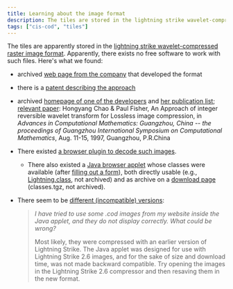 ```yaml
---
title: Learning about the image format
description: The tiles are stored in the lightning strike wavelet-compressed raster image format.
tags: ["cis-cod", "tiles"]
---
```



The tiles are apparently stored in the [lightning strike
wavelet-compressed raster image
format](http://justsolve.archiveteam.org/wiki/Lightning_Strike). Apparently,
there exists no free software to work with such files. Here's what we found:

- archived [web page from the
  company](https://web.archive.org/web/19970613234152/http://www.infinop.com/nhtml/lsinfo.shtml)
  that developed the format
- there is a [patent describing the
  approach](https://patents.google.com/patent/WO1998040842A1)
- archived [homepage of one of the
  developers](https://web.archive.org/web/19990220121339/http://www.compsci.com/%7Echao/)
  and [her publication
  list](https://web.archive.org/web/19990220160521/http://www.compsci.com/%7Echao/Publication/);
  [relevant
  paper](https://citeseerx.ist.psu.edu/document?repid=rep1&type=pdf&doi=3c08d5095a328950539dd8aa13cd11c5d05063f7):
  Hongyang Chao & Paul Fisher, An Approach of integer reversible
  wavelet transform for Lossless image compression, in *Advances in
  Computational Mathematics: Guangzhou, China -- the proceedings of
  Guangzhou International Symposium on Computational Mathematics*,
  Aug. 11-15, 1997, Guangzhou, P.R.China
- There existed [a browser plugin to decode such
  images](ftp://ftp.sunet.se/mirror/archive/ftp.sunet.se/pub/pc/windows/winsock-indstate/Windows95/WWW-Browsers/Plug-In/).
    - There also existed a [Java browser
      applet](https://web.archive.org/web/19970613234343/http://www.infinop.com/nhtml/java/index.shtml)
      whose classes were available (after [filling out a
      form](https://web.archive.org/web/19970613235015/http://www.infinop.com/nhtml/download.shtml)),
      both directly usable (e.g.,
      [Lightning.class](https://web.archive.org/web/19970613234343/http://www.infinop.com/nhtml/java/Lightning.class),
      not archived) and as archive on a [download
      page](https://web.archive.org/web/19970613234713/http://www.infinop.com/nhtml/download.shtml)
      (classes.tgz, not archived).
- There seem to be [different (incompatible)
  versions](https://web.archive.org/web/19970613235015/http://www.infinop.com/nhtml/javafaq.shtml):

    > *I have tried to use some .cod images from my website inside the
    > Java applet, and they do not display correctly. What could be
    > wrong?*
    >
    > Most likely, they were compressed with an earlier version of
    > Lightning Strike. The Java applet was designed for use with
    > Lightning Strike 2.6 images, and for the sake of size and download
    > time, was not made backward compatible. Try opening the images in
    > the Lightning Strike 2.6 compressor and then resaving them in the
    > new format.
